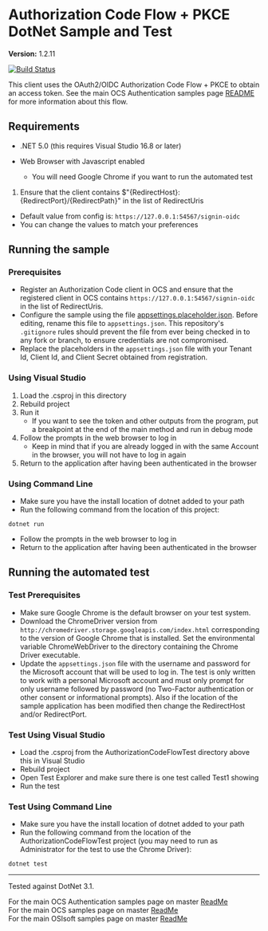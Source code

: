 # Authorization Code Flow + PKCE DotNet Sample and Test

**Version:** 1.2.11

[![Build Status](https://dev.azure.com/osieng/engineering/_apis/build/status/product-readiness/osisoft.sample-ocs-authentication_authorization-dotnet?repoName=osisoft%2Fsample-ocs-authentication_authorization-dotnet&branchName=master)](https://dev.azure.com/osieng/engineering/_build/latest?definitionId=2602&repoName=osisoft%2Fsample-ocs-authentication_authorization-dotnet&branchName=master)

This client uses the OAuth2/OIDC Authorization Code Flow + PKCE to obtain an access token. See the main OCS Authentication samples page [README](https://github.com/osisoft/OSI-Samples-OCS/blob/master/docs/AUTHENTICATION_README.md) for more information about this flow.

## Requirements

- .NET 5.0 (this requires Visual Studio 16.8 or later)
- Web Browser with Javascript enabled

  - You will need Google Chrome if you want to run the automated test

1. Ensure that the client contains \$"{RedirectHost}:{RedirectPort}/{RedirectPath}" in the list of RedirectUris

- Default value from config is: `https://127.0.0.1:54567/signin-oidc`
- You can change the values to match your preferences

## Running the sample

### Prerequisites

- Register an Authorization Code client in OCS and ensure that the registered client in OCS contains `https://127.0.0.1:54567/signin-oidc` in the list of RedirectUris.
- Configure the sample using the file [appsettings.placeholder.json](AuthorizationCodeFlow/appsettings.placeholder.json). Before editing, rename this file to `appsettings.json`. This repository's `.gitignore` rules should prevent the file from ever being checked in to any fork or branch, to ensure credentials are not compromised.
- Replace the placeholders in the `appsettings.json` file with your Tenant Id, Client Id, and Client Secret obtained from registration.

### Using Visual Studio

1. Load the .csproj in this directory
2. Rebuild project
3. Run it
   - If you want to see the token and other outputs from the program, put a breakpoint at the end of the main method and run in debug mode
4. Follow the prompts in the web browser to log in
   - Keep in mind that if you are already logged in with the same Account in the browser, you will not have to log in again
5. Return to the application after having been authenticated in the browser

### Using Command Line

- Make sure you have the install location of dotnet added to your path
- Run the following command from the location of this project:

```shell
dotnet run
```

- Follow the prompts in the web browser to log in
- Return to the application after having been authenticated in the browser

## Running the automated test

### Test Prerequisites

- Make sure Google Chrome is the default browser on your test system.
- Download the ChromeDriver version from `http://chromedriver.storage.googleapis.com/index.html` corresponding to the version of Google Chrome that is installed. Set the environmental variable ChromeWebDriver to the directory containing the Chrome Driver executable.
- Update the `appsettings.json` file with the username and password for the Microsoft account that will be used to log in. The test is only written to work with a personal Microsoft account and must only prompt for only username followed by password (no Two-Factor authentication or other consent or informational prompts). Also if the location of the sample application has been modified then change the RedirectHost and/or RedirectPort.

### Test Using Visual Studio

- Load the .csproj from the AuthorizationCodeFlowTest directory above this in Visual Studio
- Rebuild project
- Open Test Explorer and make sure there is one test called Test1 showing
- Run the test

### Test Using Command Line

- Make sure you have the install location of dotnet added to your path
- Run the following command from the location of the AuthorizationCodeFlowTest project (you may need to run as Administrator for the test to use the Chrome Driver):

```shell
dotnet test
```

---

Tested against DotNet 3.1.

For the main OCS Authentication samples page on master [ReadMe](https://github.com/osisoft/OSI-Samples-OCS/blob/master/docs/AUTHENTICATION_README.md)  
For the main OCS samples page on master [ReadMe](https://github.com/osisoft/OSI-Samples-OCS)  
For the main OSIsoft samples page on master [ReadMe](https://github.com/osisoft/OSI-Samples)
